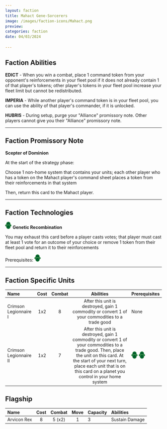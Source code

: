 ```yaml
---
layout: faction
title: Mahact Gene-Sorcerers
image: /images/faction-icons/Mahact.png
preview: 
categories: faction
date: 04/03/2024

---
```


## Faction Abilities
**EDICT** - When you win a combat, place 1 command token from your opponent's reinforcements in your fleet pool if it does not already contain 1 of that player's tokens; other player's tokens in your fleet pool increase your fleet limit but cannot be redistributed.

**IMPERIA** - While another player's command token is in your fleet pool, you can use the ability of that player's commander, if it is unlocked.

**HUBRIS** - During setup, purge your "Alliance" promissory note. Other players cannot give you their "Alliance" promissory note.

___

## Faction Promissory Note
**Scepter of Dominion** 

At the start of the strategy phase:

Choose 1 non-home system that contains your units; each other player who has a token on the Mahact player's command sheet places a token from their reinforcements in that system

Then, return this card to the Mahact player.

___

## Faction Technologies
![](/images/tech-icon/tech_biotic.png) **Genetic Recombination**

You may exhaust this card before a player casts votes; that player must cast at least 1 vote for an outcome of your choice or remove 1 token from their fleet pool and return it to their reinforcements

Prerequisites: ![](/images/tech-icon/tech_biotic.png)

___

## Faction Specific Units

| Name                   | Cost | Combat |                                                                                                                    Abilities                                                                                                                     | Prerequisites |
| :--------------------- | :--: | :----: | :----------------------------------------------------------------------------------------------------------------------------------------------------------------------------------------------------------------------------------------------: | :------------ |
| Crimson Legionnaire I  | 1x2  |   8    |                                                                         After this unit is destroyed, gain 1 commodity or convert 1 of your commodities to a trade good                                                                          | None          |
| Crimson Legionnaire II | 1x2  |   7    | After this unit is destroyed, gain 1 commodity or convert 1 of your commodities to a trade good. Then, place the unit on this card. At the start of your next turn, place each unit that is on this card on a planet you control in your home system | ![](/images/tech-icon/tech_biotic.png) ![](/images/tech-icon/tech_biotic.png)       |

## Flagship

| Name            | Cost | Combat | Move | Capacity | Abilities      |
| :-------------- | :--: | :----: | :--: | :------- | :------------- |
| Arvicon Rex     |  8   | 5 (x2) |  1   | 3        | Sustain Damage  | During combat against an opponent whose command token is not in your fleet pool, apply +2 to the results of this unit's combat rolls. |






